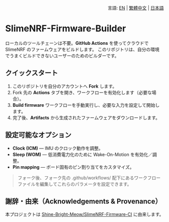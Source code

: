 <p align="right">
  言語:
  <a href="README.md">EN</a> |
  <a href="README.zh-TW.md">繁體中文</a> |
  <a href="README.ja.md">日本語</a>
</p>

# SlimeNRF-Firmware-Builder

ローカルのツールチェーンは不要。**GitHub Actions** を使ってクラウドで SlimeNRF のファームウェアをビルドします。
このリポジトリは、自分の環境でうまくビルドできないユーザーのためのビルダーです。

## クイックスタート
1. このリポジトリを自分のアカウントへ **Fork** します。
2. Fork 先の **Actions** タブを開き、ワークフローを有効化します（必要な場合）。
3. **Build firmware** ワークフローを手動実行し、必要な入力を設定して開始します。
4. 完了後、**Artifacts** から生成されたファームウェアをダウンロードします。

## 設定可能なオプション
- **Clock (ICM)** — IMU のクロック動作を調整。
- **Sleep (WOM)** — 低消費電力化のために Wake-On-Motion を有効化／調整。
- **Pin mapping** — ボード固有のピン割り当てをカスタマイズ。

> フォーク後、フォーク先の .github/workflows/ 配下にあるワークフローファイルを編集してこれらのパラメータを設定できます。

## 謝辞・由来（Acknowledgements & Provenance）
本プロジェクトは [Shine-Bright-Meow/SlimeNRF-Firmware-CI](https://github.com/Shine-Bright-Meow/SlimeNRF-Firmware-CI) に由来します。
